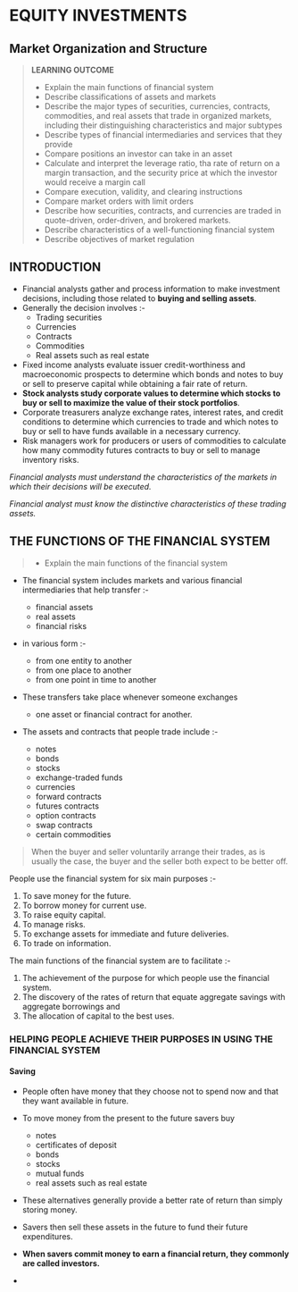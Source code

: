 # EQUITY INVESTMENTS

## Market Organization and Structure

> **LEARNING OUTCOME**
>
> - Explain the main functions of financial system
> - Describe classifications of assets and markets
> - Describe the major types of securities, currencies, contracts, commodities, and real assets that trade in organized markets, including their distinguishing characteristics and major subtypes
> - Describe types of financial intermediaries and services that they provide
> - Compare positions an investor can take in an asset
> - Calculate and interpret the leverage ratio, tha rate of return on a margin transaction, and the security price at which the investor would receive a margin call
> - Compare execution, validity, and clearing instructions
> - Compare market orders with limit orders
> - Describe how securities, contracts, and currencies are traded in quote-driven, order-driven, and brokered markets.
> - Describe characteristics of a well-functioning financial system
> - Describe objectives of market regulation

## INTRODUCTION

- Financial analysts gather and process information to make investment decisions, including those related to **buying and selling assets**.
- Generally the decision involves :-
  - Trading securities
  - Currencies
  - Contracts
  - Commodities
  - Real assets such as real estate
- Fixed income analysts evaluate issuer credit-worthiness and macroeconomic prospects to determine which bonds and notes to buy or sell to preserve capital while obtaining a fair rate of return.
- **Stock analysts study corporate values to determine which stocks to buy or sell to maximize the value of their stock portfolios**.
- Corporate treasurers analyze exchange rates, interest rates, and credit conditions to determine which currencies to trade and which notes to buy or sell to have funds available in a necessary currency.
- Risk managers work for producers or users of commodities to calculate how many commodity futures contracts to buy or sell to manage inventory risks.

_Financial analysts must understand the characteristics of the markets in which their decisions will be executed._

_Financial analyst must know the distinctive characteristics of these trading assets._

## THE FUNCTIONS OF THE FINANCIAL SYSTEM

> - Explain the main functions of the financial system

- The financial system includes markets and various financial intermediaries that help transfer :-
  - financial assets
  - real assets
  - financial risks
- in various form :-

  - from one entity to another
  - from one place to another
  - from one point in time to another

- These transfers take place whenever someone exchanges

  - one asset or financial contract for another.

- The assets and contracts that people trade include :-
  - notes
  - bonds
  - stocks
  - exchange-traded funds
  - currencies
  - forward contracts
  - futures contracts
  - option contracts
  - swap contracts
  - certain commodities

> When the buyer and seller voluntarily arrange their trades, as is usually the case, the buyer and the seller both expect to be better off.

People use the financial system for six main purposes :-

1. To save money for the future.
2. To borrow money for current use.
3. To raise equity capital.
4. To manage risks.
5. To exchange assets for immediate and future deliveries.
6. To trade on information.

The main functions of the financial system are to facilitate :-

1. The achievement of the purpose for which people use the financial system.
2. The discovery of the rates of return that equate aggregate savings with aggregate borrowings and
3. The allocation of capital to the best uses.

### HELPING PEOPLE ACHIEVE THEIR PURPOSES IN USING THE FINANCIAL SYSTEM

#### Saving
- People often have money that they choose not to spend now and that they want available in future.
- To move money from the present to the future savers buy
  - notes
  - certificates of deposit
  - bonds
  - stocks
  - mutual funds
  - real assets such as real estate

- These alternatives generally provide a better rate of return than simply storing money.
- Savers then sell these assets in the future to fund their future expenditures.
- **When savers commit money to earn a financial return, they commonly are called investors.**
- 